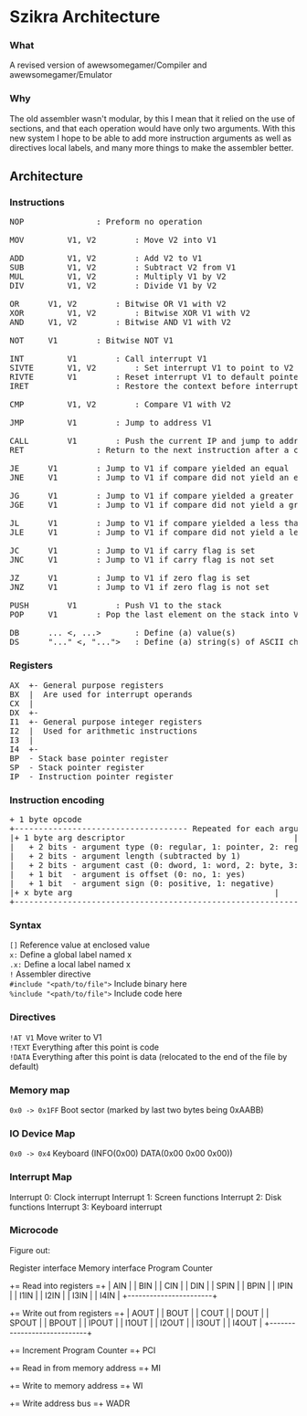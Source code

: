 # Szikra Architecture

### What
A revised version of awewsomegamer/Compiler and awewsomegamer/Emulator

### Why
The old assembler wasn't modular, by this I mean that it relied on the use
of sections, and that each operation would have only two arguments.
With this new system I hope to be able to add more instruction arguments as
well as directives local labels, and many more things to make the assembler
better.

## Architecture

### Instructions
<pre>
NOP				  : Preform no operation

MOV 		V1, V2 		  : Move V2 into V1

ADD 		V1, V2 		  : Add V2 to V1
SUB 		V1, V2 		  : Subtract V2 from V1
MUL 		V1, V2 		  : Multiply V1 by V2
DIV 		V1, V2 		  : Divide V1 by V2

OR		V1, V2 		  : Bitwise OR V1 with V2
XOR 		V1, V2 		  : Bitwise XOR V1 with V2
AND		V1, V2 		  : Bitwise AND V1 with V2

NOT		V1	  	  : Bitwise NOT V1

INT 		V1		  : Call interrupt V1
SIVTE 		V1, V2 		  : Set interrupt V1 to point to V2
RIVTE 		V1		  : Reset interrupt V1 to default pointer
IRET		   		  : Restore the context before interrupt was called

CMP 		V1, V2 		  : Compare V1 with V2

JMP 		V1		  : Jump to address V1

CALL 		V1		  : Push the current IP and jump to address V1
RET				  : Return to the next instruction after a call

JE		V1	   	  : Jump to V1 if compare yielded an equal
JNE		V1	   	  : Jump to V1 if compare did not yield an equal

JG		V1	   	  : Jump to V1 if compare yielded a greater than
JGE		V1	   	  : Jump to V1 if compare did not yield a greater than

JL		V1	   	  : Jump to V1 if compare yielded a less than
JLE		V1	   	  : Jump to V1 if compare did not yield a less than

JC		V1	   	  : Jump to V1 if carry flag is set
JNC		V1	   	  : Jump to V1 if carry flag is not set

JZ		V1	   	  : Jump to V1 if zero flag is set
JNZ		V1		  : Jump to V1 if zero flag is not set

PUSH		V1		  : Push V1 to the stack
POP		V1 	   	  : Pop the last element on the stack into V1

DB		... <, ...> 	  : Define (a) value(s)
DS		"..." <, "...">   : Define (a) string(s) of ASCII characters
</pre>

### Registers
<pre>
AX	+- General purpose registers
BX	|  Are used for interrupt operands
CX	|
DX	+-
I1	+- General purpose integer registers
I2	|  Used for arithmetic instructions
I3	|
I4	+-
BP	- Stack base pointer register
SP	- Stack pointer register
IP	- Instruction pointer register
</pre>

### Instruction encoding
<pre>
+ 1 byte opcode
+------------------------------------ Repeated for each argument --------------------------+
|+ 1 byte arg descriptor								   |
|	+ 2 bits - argument type (0: regular, 1: pointer, 2: register, 3: register pointer)|
|	+ 2 bits - argument length (subtracted by 1)					   |
|	+ 2 bits - argument cast (0: dword, 1: word, 2: byte, 3: reserved)		   |
|	+ 1 bit  - argument is offset (0: no, 1: yes)					   |
|	+ 1 bit  - argument sign (0: positive, 1: negative)				   |
|+ x byte arg										   |
+------------------------------------------------------------------------------------------+
</pre>

### Syntax
`[]` Reference value at enclosed value <br>
`x:` Define a global label named x <br>
`.x:` Define a local label named x <br>
`!` Assembler directive <br>
`#include "<path/to/file">` Include binary here <br>
`%include "<path/to/file">` Include code here <br>

### Directives
`!AT V1` Move writer to V1 <br>
`!TEXT` Everything after this point is code <br>
`!DATA` Everything after this point is data (relocated to the end of the file by default) <br>

### Memory map
`0x0 -> 0x1FF` Boot sector (marked by last two bytes being 0xAABB)
### IO Device Map
`0x0 -> 0x4` Keyboard (INFO(0x00) DATA(0x00 0x00 0x00))
### Interrupt Map
Interrupt 0: Clock interrupt
Interrupt 1: Screen functions
Interrupt 2: Disk functions
Interrupt 3: Keyboard interrupt

### Microcode
Figure out:

Register interface
Memory interface
Program Counter


+= Read into registers =+
| AIN			|
| BIN			|
| CIN			|
| DIN			|
| SPIN			|
| BPIN			|
| IPIN			|
| I1IN			|
| I2IN			|
| I3IN			|
| I4IN			|
+-----------------------+

+= Write out from registers =+
| AOUT			     |
| BOUT			     |
| COUT			     |
| DOUT			     |
| SPOUT			     |
| BPOUT			     |
| IPOUT			     |
| I1OUT			     |
| I2OUT			     |
| I3OUT			     |
| I4OUT			     |
+----------------------------+

+= Increment Program Counter =+
PCI

+= Read in from memory address =+
MI

+= Write to memory address =+
WI

+= Write address bus =+
WADR

